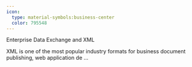 ```yaml
---
icon:
  type: material-symbols:business-center
  color: 795548
---
```


Enterprise Data Exchange and XML

XML is one of the most popular industry formats for business document publishing, web application de ... 
